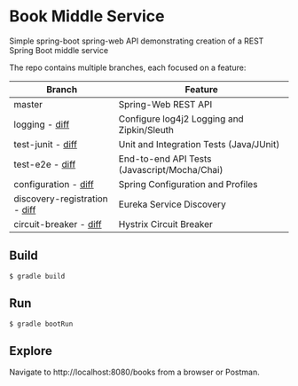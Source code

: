 # Book Middle Service

Simple spring-boot spring-web API demonstrating creation of a REST Spring Boot middle service

The repo contains multiple branches, each focused on a feature:

| Branch                                                                                                                  | Feature                                      |
| ----------------------------------------------------------------------------------------------------------------------- | -------------------------------------------- |
| master                                                                                                                  | Spring-Web REST API                          |
| logging - [diff](https://github.com/mp-ebsco/platform.training.bookmiddle_epam/compare/logging)                               | Configure log4j2 Logging and Zipkin/Sleuth   | 
| test-junit - [diff](https://github.com/mp-ebsco/platform.training.bookmiddle_epam/compare/test-junit)                         | Unit and Integration Tests (Java/JUnit)      |
| test-e2e - [diff](https://github.com/mp-ebsco/platform.training.bookmiddle_epam/compare/test-e2e)                             | End-to-end API Tests (Javascript/Mocha/Chai) |
| configuration - [diff](https://github.com/mp-ebsco/platform.training.bookmiddle_epam/compare/configuration)                   | Spring Configuration and Profiles            |
| discovery-registration - [diff](https://github.com/mp-ebsco/platform.training.bookmiddle_epam/compare/discovery-registration) | Eureka Service Discovery                     |
| circuit-breaker - [diff](https://github.com/mp-ebsco/platform.training.bookmiddle_epam/compare/circuit-breaker)               | Hystrix Circuit Breaker                      |

## Build

`$ gradle build`

## Run

`$ gradle bootRun`

## Explore

Navigate to http://localhost:8080/books from a browser or Postman.